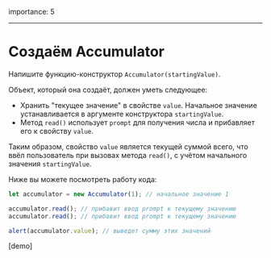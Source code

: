 importance: 5

---

# Создаём Accumulator

Напишите функцию-конструктор `Accumulator(startingValue)`.

Объект, который она создаёт, должен уметь следующее:

- Хранить "текущее значение" в свойстве `value`. Начальное значение устанавливается в аргументе конструктора `startingValue`.
- Метод `read()` использует `prompt` для получения числа и прибавляет его к свойству `value`.

Таким образом, свойство `value` является текущей суммой всего, что ввёл пользователь при вызовах метода `read()`, с учётом начального значения `startingValue`.

Ниже вы можете посмотреть работу кода:

```js
let accumulator = new Accumulator(1); // начальное значение 1

accumulator.read(); // прибавит ввод prompt к текущему значению
accumulator.read(); // прибавит ввод prompt к текущему значению

alert(accumulator.value); // выведет сумму этих значений
```

[demo]
